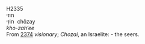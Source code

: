 H2335  
חוזי  
חוֹזַי ‎ chôzay  
*kho-zah‘ee*  
From [2374](h2374) *visionary*; *Chozai*, an Israelite: - the seers.  
